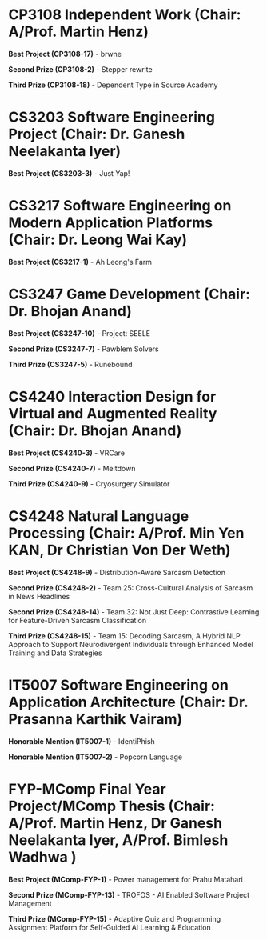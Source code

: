 # CP3108 Independent Work (Chair: A/Prof. Martin Henz)
**Best Project (CP3108-17)** - brwne

**Second Prize (CP3108-2)** - Stepper rewrite

**Third Prize (CP3108-18)** - Dependent Type in Source Academy

# CS3203 Software Engineering Project (Chair: Dr. Ganesh Neelakanta Iyer)
**Best Project (CS3203-3)** - Just Yap!

# CS3217 Software Engineering on Modern Application Platforms (Chair: Dr. Leong Wai Kay)
**Best Project (CS3217-1)** - Ah Leong's Farm

# CS3247 Game Development (Chair: Dr. Bhojan Anand)
**Best Project (CS3247-10)** - Project: SEELE

**Second Prize (CS3247-7)** - Pawblem Solvers

**Third Prize (CS3247-5)** - Runebound

# CS4240 Interaction Design for Virtual and Augmented Reality (Chair: Dr. Bhojan Anand)
**Best Project (CS4240-3)** - VRCare

**Second Prize (CS4240-7)** - Meltdown

**Third Prize (CS4240-9)** - Cryosurgery Simulator

# CS4248 Natural Language Processing (Chair: A/Prof. Min Yen KAN, Dr Christian Von Der Weth)
**Best Project (CS4248-9)** - Distribution-Aware Sarcasm Detection

**Second Prize (CS4248-2)** - Team 25: Cross-Cultural Analysis of Sarcasm in News Headlines

**Second Prize (CS4248-14)** - Team 32: Not Just Deep: Contrastive Learning for Feature-Driven Sarcasm Classification

**Third Prize (CS4248-15)** - Team 15: Decoding Sarcasm, A Hybrid NLP Approach to Support Neurodivergent Individuals through Enhanced Model Training and Data Strategies

# IT5007 Software Engineering on Application Architecture (Chair: Dr. Prasanna Karthik Vairam)
**Honorable Mention (IT5007-1)** - IdentiPhish

**Honorable Mention (IT5007-2)** - Popcorn Language

# FYP-MComp Final Year Project/MComp Thesis (Chair: A/Prof. Martin Henz, Dr Ganesh Neelakanta Iyer, A/Prof. Bimlesh Wadhwa )
**Best Project (MComp-FYP-1)** - Power management for Prahu Matahari

**Second Prize (MComp-FYP-13)** - TROFOS - AI Enabled Software Project Management

**Third Prize (MComp-FYP-15)** - Adaptive Quiz and Programming Assignment Platform for Self-Guided AI Learning & Education

